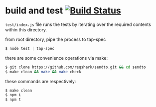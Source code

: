 # build and test [![Build Status](https://travis-ci.org/reqshark/mill.svg?branch=master)](https://travis-ci.org/reqshark/mill)

`test/index.js` file runs the tests by iterating over the required contents
within this directory.

from root directory, pipe the process to tap-spec
```js
$ node test | tap-spec
```

there are some convenience operations via make:
```bash
$ git clone https://github.com/reqshark/sendto.git && cd sendto
$ make clean && make && make check
```

these commands are respectively:
```bash
$ make clean
$ npm i
$ npm t
```
